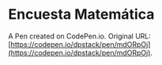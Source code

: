 # Encuesta Matemática

A Pen created on CodePen.io. Original URL: [https://codepen.io/dpstack/pen/mdORpOj](https://codepen.io/dpstack/pen/mdORpOj).


